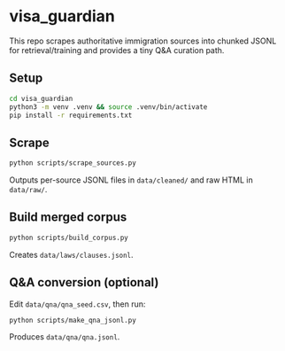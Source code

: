 # visa_guardian

This repo scrapes authoritative immigration sources into chunked JSONL for retrieval/training and provides a tiny Q&A curation path.

## Setup

```bash
cd visa_guardian
python3 -m venv .venv && source .venv/bin/activate
pip install -r requirements.txt
```

## Scrape

```bash
python scripts/scrape_sources.py
```

Outputs per-source JSONL files in `data/cleaned/` and raw HTML in `data/raw/`.

## Build merged corpus

```bash
python scripts/build_corpus.py
```

Creates `data/laws/clauses.jsonl`.

## Q&A conversion (optional)

Edit `data/qna/qna_seed.csv`, then run:

```bash
python scripts/make_qna_jsonl.py
```

Produces `data/qna/qna.jsonl`.
